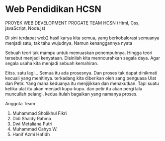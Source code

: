 # Web Pendidikan HCSN

PROYEK WEB DEVELOPMENT PROGATE
TEAM HCSN (Html, Css, javaScript, Node.js)

Di sini terdapat web2 hasil karya kita semua,
yang berkobalorasi semuanya menjadi satu,
tak tahu wujudnya. Namun kenanggannya nyata

Sebuah teori tak mampu untuk memuaskan penempuhnya.
Hingga teori tersebut menjadi kenyataan.
Disinilah kita menncurahkan segala daya.
Agar segala usaha kita menjadi sebuah kemahiran.

Eitss. satu lagi...
Semua itu ada prosesnya.
Dan proses tak dapat dinikmati kecuali yang menitinya.
terkadang kita diberikan oleh sang penguasa Ulat dan Petir.
Yang mana keduanya itu menjijikkan dan menakutkan.
Tapi suatu ketika ulat itu akan menjadi kupu-kupu.
dan petir itu akan pergi lalu muncullah pelangi.
kedua itulah bagaikan yang namanya proses.


Anggota Team
1. Muhammad Sholikhul Fikri
2. Didi Shaldy Rahma
3. Dwi Metaliana Putri
4. Muhammad Cahyo W.
5. Hanif Azmi Hafidh

